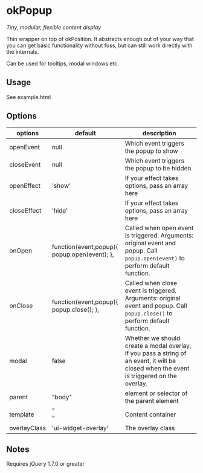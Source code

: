 # okPopup

*Tiny, modular, flexible content display* 

Thin wrapper on top of okPosition. It abstracts enough out of your way that you
can get basic functionality without fuss, but can still work directly with the
internals.

Can be used for tooltips, modal windows etc.

## Usage

See example.html


## Options

options       | default                                      | description
------------- | -------------------------------------------- | -------------
openEvent     | null                                         | Which event triggers the popup to show
closeEvent    | null                                         | Which event triggers the popup to be hidden
openEffect    | 'show'                                       | If your effect takes options, pass an array here
closeEffect   | 'hide'                                       | If your effect takes options, pass an array here
onOpen        | function(event,popup){ popup.open(event); }, | Called when open event is triggered. Arguments: original event and popup. Call `popup.open(event)` to perform default function.
onClose       | function(event,popup){ popup.close(); },     | Called when close event is triggered. Arguments: original event and popup. Call `popup.close()` to perform default function.
modal         | false                                        | Whether we should create a modal overlay, if you pass a string of an event, it will be closed when the event is triggered on the overlay.
parent        | "body"                                       | element or selector of the parent element
template      | "<div class='ui-popup'></div>"               | Content container
overlayClass  | 'ui-widget-overlay'                          | The overlay class

## Notes

Requires jQuery 1.7.0 or greater

